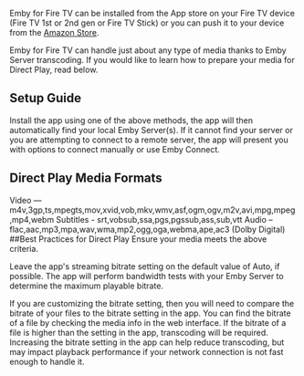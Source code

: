 Emby for Fire TV can be installed from the App store on your Fire TV device (Fire TV 1st or 2nd gen or Fire TV Stick) or you can push it to your device from the [Amazon Store](http://www.amazon.com/Emby-for-Fire-TV/dp/B00VVJKTW8?ie=UTF8&keywords=emby&qid=1459793610&ref_=sr_1_1&sr=8-1).


Emby for Fire TV can handle just about any type of media thanks to Emby Server transcoding. If you would like to learn how to prepare your media for Direct Play, read below.

## Setup Guide
Install the app using one of the above methods, the app will then automatically find your local Emby Server(s).  If it cannot find your server or you are attempting to connect to a remote server, the app will present you with options to connect manually or use Emby Connect.

## Direct Play Media Formats
Video — m4v,3gp,ts,mpegts,mov,xvid,vob,mkv,wmv,asf,ogm,ogv,m2v,avi,mpg,mpeg,mp4,webm 
Subtitles - srt,vobsub,ssa,pgs,pgssub,ass,sub,vtt 
Audio – flac,aac,mp3,mpa,wav,wma,mp2,ogg,oga,webma,ape,ac3 (Dolby Digital)
##Best Practices for Direct Play
Ensure your media meets the above criteria.

Leave the app's streaming bitrate setting on the default value of Auto, if possible. The app will perform bandwidth tests with your Emby Server to determine the maximum playable bitrate.

If you are customizing the bitrate setting, then you will need to compare the bitrate of your files to the bitrate setting in the app. You can find the bitrate of a file by checking the media info in the web interface. If the bitrate of a file is higher than the setting in the app, transcoding will be required. Increasing the bitrate setting in the app can help reduce transcoding, but may impact playback performance if your network connection is not fast enough to handle it.